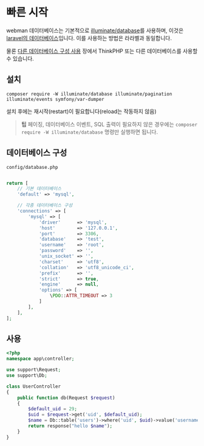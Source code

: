 # 빠른 시작

webman 데이터베이스는 기본적으로 [illuminate/database](https://github.com/illuminate/database)를 사용하며, 이것은 [laravel의 데이터베이스](https://learnku.com/docs/laravel/8.x/database/9400)입니다. 이를 사용하는 방법은 라라벨과 동일합니다.

물론 [다른 데이터베이스 구성 사용](others.md) 장에서 ThinkPHP 또는 다른 데이터베이스를 사용할 수 있습니다.

## 설치

`composer require -W illuminate/database illuminate/pagination illuminate/events symfony/var-dumper`

설치 후에는 재시작(restart)이 필요합니다(reload는 작동하지 않음)

> **팁**
> 페이징, 데이터베이스 이벤트, SQL 출력이 필요하지 않은 경우에는
> `composer require -W illuminate/database` 명령만 실행하면 됩니다.

## 데이터베이스 구성
`config/database.php`
```php

return [
    // 기본 데이터베이스
    'default' => 'mysql',

    // 각종 데이터베이스 구성
    'connections' => [
        'mysql' => [
            'driver'      => 'mysql',
            'host'        => '127.0.0.1',
            'port'        => 3306,
            'database'    => 'test',
            'username'    => 'root',
            'password'    => '',
            'unix_socket' => '',
            'charset'     => 'utf8',
            'collation'   => 'utf8_unicode_ci',
            'prefix'      => '',
            'strict'      => true,
            'engine'      => null,
            'options' => [
                \PDO::ATTR_TIMEOUT => 3
            ]
        ],
    ],
];
```


## 사용
```php
<?php
namespace app\controller;

use support\Request;
use support\Db;

class UserController
{
    public function db(Request $request)
    {
        $default_uid = 29;
        $uid = $request->get('uid', $default_uid);
        $name = Db::table('users')->where('uid', $uid)->value('username');
        return response("hello $name");
    }
}
```
